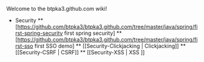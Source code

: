 Welcome to the btpka3.github.com wiki!

* Security
** [https://github.com/btpka3/btpka3.github.com/tree/master/java/spring/first-spring-security  first spring security]
** [https://github.com/btpka3/btpka3.github.com/tree/master/java/spring/first-sso first SSO demo]
** [[Security-Clickjacking | Clickjacking]]
** [[Security-CSRF         | CSRF]]
** [[Security-XSS          | XSS ]]